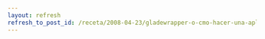 ```yaml
---
layout: refresh
refresh_to_post_id: /receta/2008-04-23/gladewrapper-o-cmo-hacer-una-aplicacin-gtk-con-python-en-7-lneas
---
```


